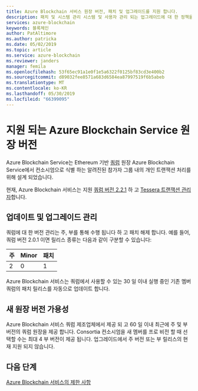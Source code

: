 ```yaml
---
title: Azure Blockchain 서비스 원장 버전, 패치 및 업그레이드를 지원 합니다.
description: 패치 및 시스템 관리 시스템 및 사용자 관리 되는 업그레이드에 대 한 정책을 비롯 한 Azure Blockchain Service에서 지원 되는 원장 버전의 개요입니다.
services: azure-blockchain
keywords: 블록체인
author: PatAltimore
ms.author: patricka
ms.date: 05/02/2019
ms.topic: article
ms.service: azure-blockchain
ms.reviewer: janders
manager: femila
ms.openlocfilehash: 53f65ec91a1e0f1e5a6322f0125bf83cd3e400b2
ms.sourcegitcommit: d89032fee8571a683d6584ea87997519f6b5abeb
ms.translationtype: MT
ms.contentlocale: ko-KR
ms.lasthandoff: 05/30/2019
ms.locfileid: "66399095"
---
```

# <a name="supported-azure-blockchain-service-ledger-versions"></a>지원 되는 Azure Blockchain Service 원장 버전

Azure Blockchain Service는 Ethereum 기반 [쿼럼](https://www.goquorum.com/developers) 원장 Azure Blockchain Service에서 컨소시엄으로 식별 하는 알려진된 참가자 그룹 내의 개인 트랜잭션 처리를 위해 설계 되었습니다.

현재, Azure Blockchain 서비스는 지원 [쿼럼 버전 2.2.1](https://github.com/jpmorganchase/quorum/releases/tag/v2.2.1) 하 고 [Tessera 트랜잭션 관리자](https://github.com/jpmorganchase/tessera)합니다.

## <a name="managing-updates-and-upgrades"></a>업데이트 및 업그레이드 관리

쿼럼에 대 한 버전 관리는 주, 부를 통해 수행 됩니다 하 고 패치 해제 합니다. 예를 들어, 쿼럼 버전 2.0.1 이면 릴리스 종류는 다음과 같이 구분할 수 있습니다:

|주 | Minor  | 패치  |
| :--- | :----- | :----- |
| 2 | 0 | 1 | 

Azure Blockchain 서비스는 쿼럼에서 사용할 수 있는 30 일 이내 실행 중인 기존 멤버 쿼럼의 패치 릴리스를 자동으로 업데이트 합니다.

## <a name="availability-of-new-ledger-versions"></a>새 원장 버전 가용성

Azure Blockchain 서비스 쿼럼 제조업체에서 제공 되 고 60 일 이내 최근에 주 및 부 버전의 쿼럼 원장을 제공 합니다. Consortia 컨소시엄을 새 멤버를 프로 비전 할 때 선택할 수는 최대 4 부 버전이 제공 됩니다. 업그레이드에서 주 버전 또는 부 릴리스의 현재 지원 되지 않습니다.

## <a name="next-steps"></a>다음 단계

[Azure Blockchain 서비스의 제한 사항](limits.md)
